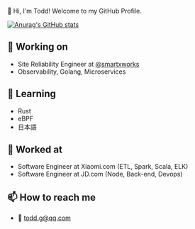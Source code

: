 👋 Hi, I'm Todd! Welcome to my GitHub Profile.

[![Anurag's GitHub stats](https://github-readme-stats.vercel.app/api?theme=buefy&username=Bingmang&show_icons=true)](https://github.com/anuraghazra/github-readme-stats)

## 🔭 Working on

- Site Reliability Engineer at [@smartxworks](https://github.com/smartxworks)
- Observability, Golang, Microservices

## 🌱 Learning

- Rust
- eBPF
- 日本語

## 🔧 Worked at

- Software Engineer at Xiaomi.com (ETL, Spark, Scala, ELK)
- Software Engineer at JD.com (Node, Back-end, Devops)

## 📫 How to reach me

- 📮 todd.g@qq.com
